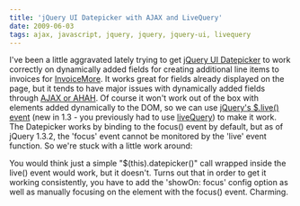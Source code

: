 ```yaml
---
title: 'jQuery UI Datepicker with AJAX and LiveQuery'
date: 2009-06-03
tags: ajax, javascript, jquery, jquery, jquery-ui, livequery
---
```


I've been a little aggravated lately trying to get 
[jQuery UI Datepicker](http://jqueryui.com/demos/datepicker/) to work correctly on dynamically added fields for creating additional line items to invoices for 
[InvoiceMore](http://www.invoicemore.com). It works great for fields already displayed on the page, but it tends to have major issues with dynamically added fields through 
[AJAX or AHAH](http://microformats.org/blog/2005/12/18/ajax-vs-ahah/). Of course it won't work out of the box with elements added dynamically to the DOM, so we can use 
[jQuery's $.live() event](http://docs.jquery.com/Events/live) (new in 1.3 - you previously had to use 
[liveQuery](http://docs.jquery.com/Plugins/livequery)) to make it work. The Datepicker works by binding to the focus() event by default, but as of jQuery 1.3.2, the 'focus' event cannot be monitored by the 'live' event function. So we're stuck with a little work around:

You would think just a simple "$(this).datepicker()" call wrapped inside the live() event would work, but it doesn't. Turns out that in order to get it working consistently, you have to add the 'showOn: focus' config option as well as manually focusing on the element with the focus() event. Charming.